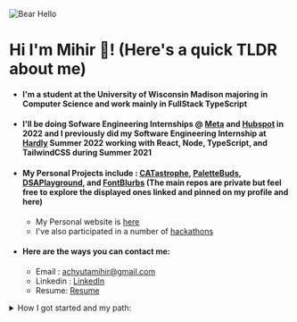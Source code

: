 ![Bear Hello](https://i.imgur.com/Ug2rb1J.gif)

# Hi I'm Mihir 👋! (Here's a quick TLDR about me)

- #### I'm a student at the University of Wisconsin Madison majoring in Computer Science and work mainly in FullStack TypeScript

- #### I'll be doing Sofware Engineering Internships @ [Meta](https://about.facebook.com/meta) and [Hubspot](https://www.hubspot.com/) in 2022 and I previously did my Software Engineering Internship at [Hardly](https://hardly-work.com) Summer 2022 working with React, Node, TypeScript, and TailwindCSS during Summer 2021

- #### My Personal Projects include : [CATastrophe](https://github.com/Mihir-Achyuta/_CATastrophe_), [PaletteBuds](https://github.com/Mihir-Achyuta/_PaletteBuds_), [DSAPlayground](https://github.com/Mihir-Achyuta/_DSAPlayground_), and [FontBlurbs](https://github.com/Mihir-Achyuta/_FontBlurbs_) (The main repos are private but feel free to explore the displayed ones linked and pinned on my profile and here)

  - My Personal website is [here](https://mihirachyuta.me/)
  - I've also participated in a number of [hackathons](https://devpost.com/mihirachyuta)

- #### Here are the ways you can contact me:
  - Email : achyutamihir@gmail.com
  - Linkedin : [LinkedIn](https://www.linkedin.com/in/mihirachyuta)
  - Resume: [Resume](https://drive.google.com/file/d/14lCdrxst1fnZeup-mhKlEIuvOlTjRv3a/view)

<details>
<summary>How I got started and my path:</summary>
<br/>
2019: I started Junior year of high school with <a href="https://github.com/LearningRepos/AP-Computer-Science-A-Work">AP Computer Science A</a> that covered basic Object Oriented Programming and Data Structures(like strings, arrays, arraylists) but I started taking programming seriously 2nd semester in 2020.
<br/>
<br/>
2020: Web development first piqued my interest for a while when seeing a lot of websites that looked good. I wanted to do that also so I decided to use <a href="https://www.udemy.com/course/the-complete-web-development-bootcamp/">Angela Yu's</a> Udemy course to learn HTML/CSS/JavaScript on the frontend and Node/MongoDB on the backend. After making a non tutorial project (A long since abandoned meme generator turnt into FontBlurbs), I decided to learn a <a href="https://github.com/LearningRepos/mySqlLearning">Relational Database(MySQL)</a> and gain a high level overview of <a href="https://github.com/LearningRepos/dataStructuresAndAlgoLearning">Data Structures</a> over the summer both courses by Colt Steele. Along with learning those independent from each other, I decided to dive into <a href="https://github.com/LearningRepos/reactLearning">React.js</a> in another Udemy Course and learnt how to connect a React Frontend With a Node Backend(the start of my project PaletteBuds). On the side I decided to dab into <a href="https://github.com/LearningRepos/mobileDevLearning">Flutter</a> since I wanted to learn how a mobile app was created. However, I switched to React Native since I wanted to fully concentrate on Fullstack JavaScript for now.
<br/>
<br/>
2021(ongoing): This was the year in which I would apply my skills namely in hackathons. In my hackathons I made use of React and Firebase since using a Backend As A Service(BAAS) allowed me to concentrate on making the Minimum Viable Project look good. I won 1st Place and Most Innovative at <a href="https://evprogrammingclub.github.io/EVPCHacks/">EVPC Hacks 2021</a> and Best Beginner Hack at <a href="https://dvhacks.tech">DV Hacks</a>. A startup reached out to me from placing in DV Hacks and thats how I got my first Software Engineering Internship at <a href="https://hardly-work.com">Hardly</a> working with React, Node, TypeScript, and TailwindCSS. And this was the year in which I would choose to study Computer Science at <a href="https://www.cs.wisc.edu/">UW-Madison</a> Starting Fall 2021.
</details>
